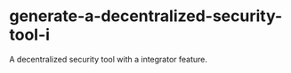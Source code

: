 # generate-a-decentralized-security-tool-i
A decentralized security tool with a integrator feature.
